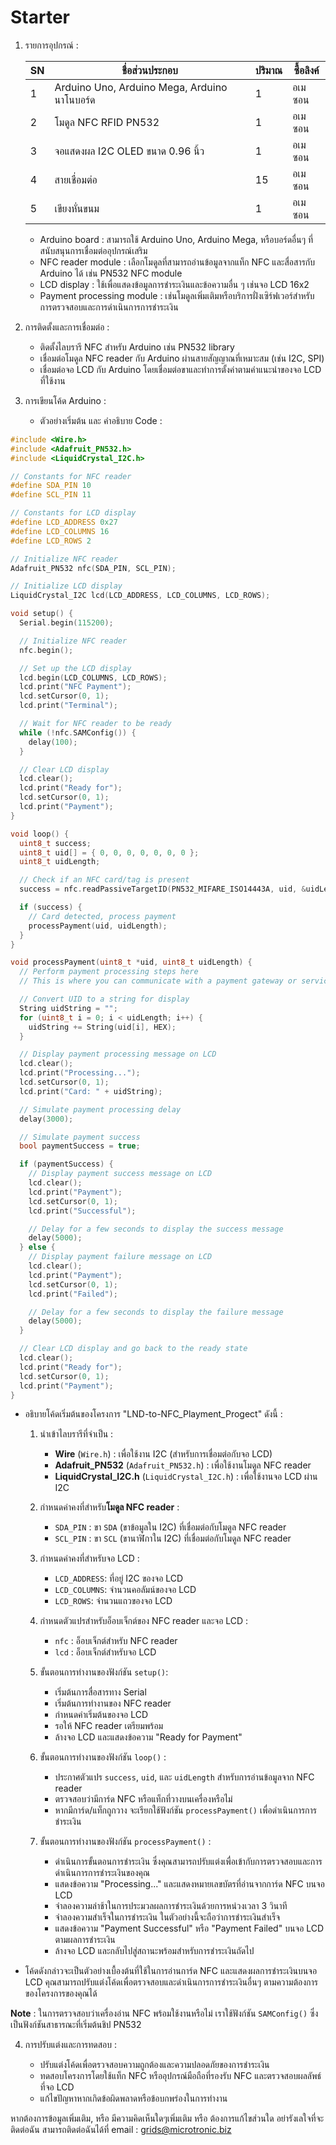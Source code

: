 # Starter

1. รายการอุปกรณ์ :

    | SN | ชื่อส่วนประกอบ                                 | ปริมาณ | ซื้อลิงค์                |
    |----|---------------------------------------------|--------|----------------------|
    | 1  | Arduino Uno, Arduino Mega, Arduino นาโนบอร์ด | 1       | อเมซอน | AliExpress |
    | 2  | โมดูล NFC RFID PN532                         | 1       | อเมซอน | AliExpress |
    | 3  | จอแสดงผล I2C OLED ขนาด 0.96 นิ้ว             | 1       | อเมซอน | AliExpress |
    | 4  | สายเชื่อมต่อ                                   | 15      | อเมซอน | AliExpress |
    | 5  | เขียงหั่นขนม                                   | 1       | อเมซอน | AliExpress |


    - Arduino board : สามารถใช้ Arduino Uno, Arduino Mega, หรือบอร์ดอื่นๆ ที่สนับสนุนการเชื่อมต่ออุปกรณ์เสริม
    - NFC reader module : เลือกโมดูลที่สามารถอ่านข้อมูลจากแท็ก NFC และสื่อสารกับ Arduino ได้ เช่น PN532 NFC module
    - LCD display : ใช้เพื่อแสดงข้อมูลการชำระเงินและข้อความอื่น ๆ เช่นจอ LCD 16x2
    - Payment processing module : เช่นโมดูลเพิ่มเติมหรือบริการฝั่งเซิร์ฟเวอร์สำหรับการตรวจสอบและการดำเนินการการชำระเงิน

2. การติดตั้งและการเชื่อมต่อ :

    - ติดตั้งไลบรารี NFC สำหรับ Arduino เช่น PN532 library
    - เชื่อมต่อโมดูล NFC reader กับ Arduino ผ่านสายสัญญาณที่เหมาะสม (เช่น I2C, SPI)
    - เชื่อมต่อจอ LCD กับ Arduino โดยเชื่อมต่อขาและทำการตั้งค่าตามคำแนะนำของจอ LCD ที่ใช้งาน

3. การเขียนโค้ด Arduino :

    - ตัวอย่างเริ่มต้น และ คำอธิบาย Code :

~~~cpp
#include <Wire.h>
#include <Adafruit_PN532.h>
#include <LiquidCrystal_I2C.h>

// Constants for NFC reader
#define SDA_PIN 10
#define SCL_PIN 11

// Constants for LCD display
#define LCD_ADDRESS 0x27
#define LCD_COLUMNS 16
#define LCD_ROWS 2

// Initialize NFC reader
Adafruit_PN532 nfc(SDA_PIN, SCL_PIN);

// Initialize LCD display
LiquidCrystal_I2C lcd(LCD_ADDRESS, LCD_COLUMNS, LCD_ROWS);

void setup() {
  Serial.begin(115200);

  // Initialize NFC reader
  nfc.begin();

  // Set up the LCD display
  lcd.begin(LCD_COLUMNS, LCD_ROWS);
  lcd.print("NFC Payment");
  lcd.setCursor(0, 1);
  lcd.print("Terminal");

  // Wait for NFC reader to be ready
  while (!nfc.SAMConfig()) {
    delay(100);
  }

  // Clear LCD display
  lcd.clear();
  lcd.print("Ready for");
  lcd.setCursor(0, 1);
  lcd.print("Payment");
}

void loop() {
  uint8_t success;
  uint8_t uid[] = { 0, 0, 0, 0, 0, 0, 0 };
  uint8_t uidLength;

  // Check if an NFC card/tag is present
  success = nfc.readPassiveTargetID(PN532_MIFARE_ISO14443A, uid, &uidLength);

  if (success) {
    // Card detected, process payment
    processPayment(uid, uidLength);
  }
}

void processPayment(uint8_t *uid, uint8_t uidLength) {
  // Perform payment processing steps here
  // This is where you can communicate with a payment gateway or service

  // Convert UID to a string for display
  String uidString = "";
  for (uint8_t i = 0; i < uidLength; i++) {
    uidString += String(uid[i], HEX);
  }

  // Display payment processing message on LCD
  lcd.clear();
  lcd.print("Processing...");
  lcd.setCursor(0, 1);
  lcd.print("Card: " + uidString);

  // Simulate payment processing delay
  delay(3000);

  // Simulate payment success
  bool paymentSuccess = true;

  if (paymentSuccess) {
    // Display payment success message on LCD
    lcd.clear();
    lcd.print("Payment");
    lcd.setCursor(0, 1);
    lcd.print("Successful");

    // Delay for a few seconds to display the success message
    delay(5000);
  } else {
    // Display payment failure message on LCD
    lcd.clear();
    lcd.print("Payment");
    lcd.setCursor(0, 1);
    lcd.print("Failed");

    // Delay for a few seconds to display the failure message
    delay(5000);
  }

  // Clear LCD display and go back to the ready state
  lcd.clear();
  lcd.print("Ready for");
  lcd.setCursor(0, 1);
  lcd.print("Payment");
}
~~~

  - อธิบายโค้ดเริ่มต้นของโครงการ "LND-to-NFC_Playment_Progect" ดังนี้ :

    1. นำเข้าไลบรารีที่จำเป็น :

        - **Wire** (`Wire.h`) : เพื่อใช้งาน I2C (สำหรับการเชื่อมต่อกับจอ LCD)
        - **Adafruit_PN532** (`Adafruit_PN532.h`) : เพื่อใช้งานโมดูล NFC reader
        - **LiquidCrystal_I2C.h** (`LiquidCrystal_I2C.h`) : เพื่อใช้งานจอ LCD ผ่าน I2C

    2. กำหนดค่าคงที่สำหรับ**โมดูล NFC reader** :

        - `SDA_PIN` : ขา `SDA` (ขาข้อมูลใน I2C) ที่เชื่อมต่อกับโมดูล NFC reader
        - `SCL_PIN` : ขา `SCL` (ขานาฬิกาใน I2C) ที่เชื่อมต่อกับโมดูล NFC reader

    3. กำหนดค่าคงที่สำหรับจอ LCD :

        - `LCD_ADDRESS`: ที่อยู่ I2C ของจอ LCD
        - `LCD_COLUMNS`: จำนวนคอลัมน์ของจอ LCD
        - `LCD_ROWS`: จำนวนแถวของจอ LCD

    4. กำหนดตัวแปรสำหรับอ็อบเจ็กต์ของ NFC reader และจอ LCD :

        - `nfc` : อ็อบเจ็กต์สำหรับ NFC reader
        - `lcd` : อ็อบเจ็กต์สำหรับจอ LCD

    5. ขั้นตอนการทำงานของฟังก์ชัน `setup()`:

        - เริ่มต้นการสื่อสารทาง Serial
        - เริ่มต้นการทำงานของ NFC reader
        - กำหนดค่าเริ่มต้นของจอ LCD
        - รอให้ NFC reader เตรียมพร้อม
        - ล้างจอ LCD และแสดงข้อความ "Ready for Payment"

    6. ขั้นตอนการทำงานของฟังก์ชัน `loop()` :

        - ประกาศตัวแปร `success`, `uid`, และ `uidLength` สำหรับการอ่านข้อมูลจาก NFC reader
        - ตรวจสอบว่ามีการ์ด NFC หรือแท็กที่วางบนเครื่องหรือไม่
        - หากมีการ์ด/แท็กถูกวาง จะเรียกใช้ฟังก์ชัน `processPayment()` เพื่อดำเนินการการชำระเงิน

    7. ขั้นตอนการทำงานของฟังก์ชัน `processPayment()` :

        - ดำเนินการขั้นตอนการชำระเงิน ซึ่งคุณสามารถปรับแต่งเพื่อเข้ากับการตรวจสอบและการดำเนินการการชำระเงินของคุณ
        - แสดงข้อความ "Processing..." และแสดงหมายเลขบัตรที่อ่านจากการ์ด NFC บนจอ LCD
        - จำลองความล่าช้าในการประมวลผลการชำระเงินด้วยการหน่วงเวลา 3 วินาที
        - จำลองความสำเร็จในการชำระเงิน ในตัวอย่างนี้จะถือว่าการชำระเงินสำเร็จ
        - แสดงข้อความ "Payment Successful" หรือ "Payment Failed" บนจอ LCD ตามผลการชำระเงิน
        - ล้างจอ LCD และกลับไปสู่สถานะพร้อมสำหรับการชำระเงินถัดไป

  - โค้ดดังกล่าวจะเป็นตัวอย่างเบื้องต้นที่ใช้ในการอ่านการ์ด NFC และแสดงผลการชำระเงินบนจอ LCD คุณสามารถปรับแต่งโค้ดเพื่อตรวจสอบและดำเนินการการชำระเงินอื่นๆ ตามความต้องการของโครงการของคุณได้

  **Note** : ในการตรวจสอบว่าเครื่องอ่าน NFC พร้อมใช้งานหรือไม่ เราใช้ฟังก์ชัน `SAMConfig()` ซึ่งเป็นฟังก์ชันสาธารณะที่เริ่มต้นชิป PN532

4. การปรับแต่งและการทดสอบ :

    - ปรับแต่งโค้ดเพื่อตรวจสอบความถูกต้องและความปลอดภัยของการชำระเงิน
    - ทดสอบโครงการโดยใช้แท็ก NFC หรืออุปกรณ์มือถือที่รองรับ NFC และตรวจสอบผลลัพธ์ที่จอ LCD
    - แก้ไขปัญหาหากเกิดข้อผิดพลาดหรือข้อบกพร่องในการทำงาน

หากต้องการข้อมูลเพิ่มเติม, หรือ มีความคิดเห็นใดๆเพิ่มเติม หรือ ต้องการแก้ไขส่วนใด อย่ารังเลใจที่จะติดต่อฉัน 
สามารถติดต่อฉันได้ที่ email : grids@microtronic.biz
